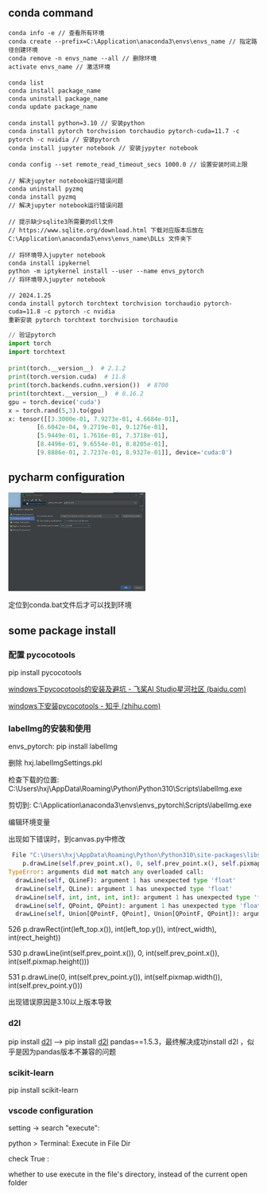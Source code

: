 ## conda command
```shell
conda info -e // 查看所有环境
conda create --prefix=C:\Application\anaconda3\envs\envs_name // 指定路径创建环境
conda remove -n envs_name --all // 删除环境
activate envs_name // 激活环境

conda list
conda install package_name
conda uninstall package_name
conda update package_name

conda install python=3.10 // 安装python
conda install pytorch torchvision torchaudio pytorch-cuda=11.7 -c pytorch -c nvidia // 安装pytorch
conda install jupyter notebook // 安装jypyter notebook

conda config --set remote_read_timeout_secs 1000.0 // 设置安装时间上限

// 解决jupyter notebook运行错误问题
conda uninstall pyzmq
conda install pyzmq
// 解决jupyter notebook运行错误问题

// 提示缺少sqlite3所需要的dll文件
// https://www.sqlite.org/download.html 下载对应版本后放在C:\Application\anaconda3\envs\envs_name\DLLs 文件夹下

// 将环境导入jupyter notebook
conda install ipykernel
python -m iptykernel install --user --name envs_pytorch
// 将环境导入jupyter notebook

// 2024.1.25
conda install pytorch torchtext torchvision torchaudio pytorch-cuda=11.8 -c pytorch -c nvidia
重新安装 pytorch torchtext torchvision torchaudio
```
```python
// 验证pytorch
import torch
import torchtext

print(torch.__version__)  # 2.1.2
print(torch.version.cuda)  # 11.8
print(torch.backends.cudnn.version())  # 8700
print(torchtext.__version__)  # 0.16.2
gpu = torch.device('cuda')
x = torch.rand(5,3).to(gpu)
x: tensor([[3.3000e-01, 7.9273e-01, 4.6684e-01],
        [6.6042e-04, 9.2719e-01, 9.1276e-01],
        [5.9449e-01, 1.7616e-01, 7.3718e-01],
        [8.4496e-01, 9.6554e-01, 8.8205e-01],
        [9.8886e-01, 2.7237e-01, 8.9327e-01]], device='cuda:0')
```

## pycharm configuration
<img src=".\conda.assets\image-20230724203402801.png" alt="image-20230724203402801" style="zoom: 30%;" />

定位到conda.bat文件后才可以找到环境

## some package install
### 配置 pycocotools

pip install pycocotools

[windows下pycocotools的安装及避坑 - 飞桨AI Studio星河社区 (baidu.com)](https://aistudio.baidu.com/projectdetail/980509)

[windows下安装pycocotools - 知乎 (zhihu.com)](https://zhuanlan.zhihu.com/p/130697744)

### labelImg的安装和使用

envs_pytorch:  pip install labelImg

删除  hxj\.labelImgSettings.pkl

检查下载的位置:  C:\Users\hxj\AppData\Roaming\Python\Python310\Scripts\labelImg.exe

剪切到:  C:\Application\anaconda3\envs\envs_pytorch\Scripts\labelImg.exe

编辑环境变量

出现如下错误时，到canvas.py中修改

```python
 File "C:\Users\hxj\AppData\Roaming\Python\Python310\site-packages\libs\canvas.py", line 530, in paintEvent
    p.drawLine(self.prev_point.x(), 0, self.prev_point.x(), self.pixmap.height())
TypeError: arguments did not match any overloaded call:
  drawLine(self, QLineF): argument 1 has unexpected type 'float'
  drawLine(self, QLine): argument 1 has unexpected type 'float'
  drawLine(self, int, int, int, int): argument 1 has unexpected type 'float'
  drawLine(self, QPoint, QPoint): argument 1 has unexpected type 'float'
  drawLine(self, Union[QPointF, QPoint], Union[QPointF, QPoint]): argument 1 has unexpected type 'float'
```

526  p.drawRect(int(left_top.x()), int(left_top.y()), int(rect_width), int(rect_height))

530  p.drawLine(int(self.prev_point.x()), 0, int(self.prev_point.x()), int(self.pixmap.height()))

531  p.drawLine(0, int(self.prev_point.y()), int(self.pixmap.width()), int(self.prev_point.y()))

出现错误原因是3.10以上版本导致

### d2l

pip install [d2l](https://so.csdn.net/so/search?q=d2l&spm=1001.2101.3001.7020) ——> pip install [d2l](https://so.csdn.net/so/search?q=d2l&spm=1001.2101.3001.7020) pandas==1.5.3，最终解决成功install d2l ，似乎是因为pandas版本不兼容的问题

### scikit-learn

pip install scikit-learn

### vscode configuration

setting -> search "execute":

python > Terminal: Execute in File Dir

check True : 

whether to use execute in the file's directory, instead of the current open folder
